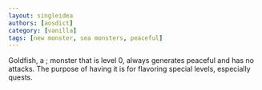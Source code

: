 ```yaml
---
layout: singleidea
authors: [aosdict]
category: [vanilla]
tags: [new monster, sea monsters, peaceful]
---
```

Goldfish, a <span class="nhsym clr-yellow">;</span> monster that is level 0, always generates peaceful and has no attacks. The purpose of having it is for flavoring special levels, especially quests.
